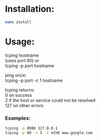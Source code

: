 # Installation:
```bash
make install
```

# Usage:
tcping hostname  
(uses port 80) or  
tcping -p port hostname  

ping once:  
tcping -p port -c 1 hostname

tcping returns:  
0 on success  
2 if the host or service could not be resolved  
127 on other errors  

### Examples:
```bash
tcping -p 8080 127.0.0.1
tcping -p 80 -t 5 -I eth0 www.google.com
```
